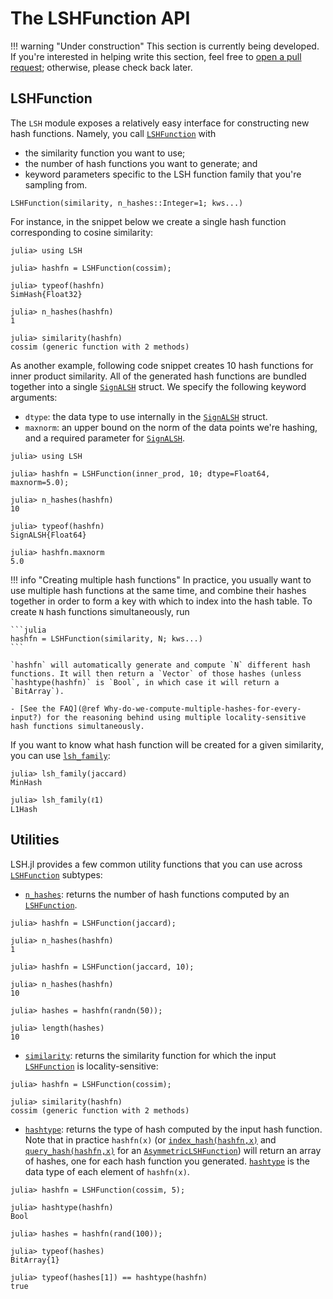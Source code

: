 # The LSHFunction API

!!! warning "Under construction"
    This section is currently being developed. If you're interested in helping write this section, feel free to [open a pull request](https://github.com/kernelmethod/LSH.jl/pulls); otherwise, please check back later.

## LSHFunction
The `LSH` module exposes a relatively easy interface for constructing new hash functions. Namely, you call [`LSHFunction`](@ref) with 

- the similarity function you want to use;
- the number of hash functions you want to generate; and
- keyword parameters specific to the LSH function family that you're sampling from.

```
LSHFunction(similarity, n_hashes::Integer=1; kws...)
```

For instance, in the snippet below we create a single hash function corresponding to cosine similarity:

```jldoctest
julia> using LSH

julia> hashfn = LSHFunction(cossim);

julia> typeof(hashfn)
SimHash{Float32}

julia> n_hashes(hashfn)
1

julia> similarity(hashfn)
cossim (generic function with 2 methods)
```

As another example, following code snippet creates 10 hash functions for inner product similarity. All of the generated hash functions are bundled together into a single [`SignALSH`](@ref) struct. We specify the following keyword arguments:

- `dtype`: the data type to use internally in the [`SignALSH`](@ref) struct.
- `maxnorm`: an upper bound on the norm of the data points we're hashing, and a required parameter for [`SignALSH`](@ref).

```jldoctest
julia> using LSH

julia> hashfn = LSHFunction(inner_prod, 10; dtype=Float64, maxnorm=5.0);

julia> n_hashes(hashfn)
10

julia> typeof(hashfn)
SignALSH{Float64}

julia> hashfn.maxnorm
5.0
```

!!! info "Creating multiple hash functions"
    In practice, you usually want to use multiple hash functions at the same time, and combine their hashes together in order to form a key with which to index into the hash table. To create `N` hash functions simultaneously, run 
    
    ```julia
    hashfn = LSHFunction(similarity, N; kws...)
    ```

    `hashfn` will automatically generate and compute `N` different hash functions. It will then return a `Vector` of those hashes (unless `hashtype(hashfn)` is `Bool`, in which case it will return a `BitArray`).

    - [See the FAQ](@ref Why-do-we-compute-multiple-hashes-for-every-input?) for the reasoning behind using multiple locality-sensitive hash functions simultaneously.

If you want to know what hash function will be created for a given similarity, you can use [`lsh_family`](@ref):

```jldoctest; setup = :(using LSH)
julia> lsh_family(jaccard)
MinHash

julia> lsh_family(ℓ1)
L1Hash
```

## Utilities
LSH.jl provides a few common utility functions that you can use across [`LSHFunction`](@ref) subtypes:

- [`n_hashes`](@ref): returns the number of hash functions computed by an [`LSHFunction`](@ref).

```jldoctest; setup = :(using LSH)
julia> hashfn = LSHFunction(jaccard);

julia> n_hashes(hashfn)
1

julia> hashfn = LSHFunction(jaccard, 10);

julia> n_hashes(hashfn)
10

julia> hashes = hashfn(randn(50));

julia> length(hashes)
10
```

- [`similarity`](@ref): returns the similarity function for which the input [`LSHFunction`](@ref) is locality-sensitive:

```jldoctest; setup = :(using LSH)
julia> hashfn = LSHFunction(cossim);

julia> similarity(hashfn)
cossim (generic function with 2 methods)
```

- [`hashtype`](@ref): returns the type of hash computed by the input hash function. Note that in practice `hashfn(x)` (or [`index_hash(hashfn,x)`](@ref) and [`query_hash(hashfn,x)`](@ref) for an [`AsymmetricLSHFunction`](@ref)) will return an array of hashes, one for each hash function you generated. [`hashtype`](@ref) is the data type of each element of `hashfn(x)`.

```jldoctest; setup = :(using LSH)
julia> hashfn = LSHFunction(cossim, 5);

julia> hashtype(hashfn)
Bool

julia> hashes = hashfn(rand(100));

julia> typeof(hashes)
BitArray{1}

julia> typeof(hashes[1]) == hashtype(hashfn)
true
```


